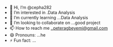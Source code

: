 - 👋 Hi, I’m @cepha282
- 👀 I’m interested in .Data Analysis
- 🌱 I’m currently learning ...Data Analysis
- 💞️ I’m looking to collaborate on ...good project
- 📫 How to reach me ..peteragbeyemi@gmail.com
- 😄 Pronouns: ...he
- ⚡ Fun fact: ...

<!---
cepha282/cepha282 is a ✨ special ✨ repository because its `README.md` (this file) appears on your GitHub profile.
You can click the Preview link to take a look at your changes.
--->
